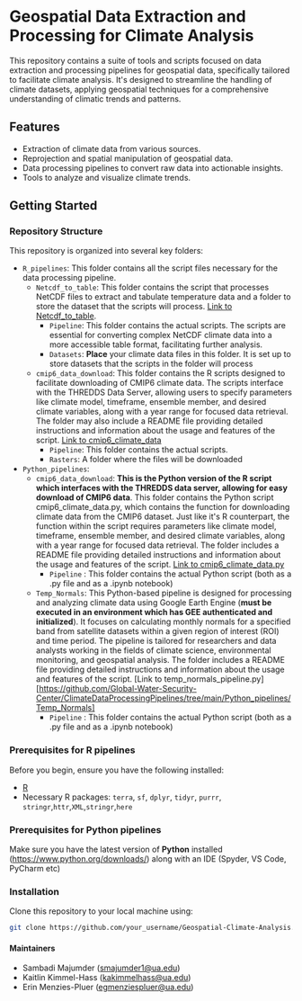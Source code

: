 # Geospatial Data Extraction and Processing for Climate Analysis

This repository contains a suite of tools and scripts focused on data extraction and processing pipelines for geospatial data, specifically tailored to facilitate climate analysis. It's designed to streamline the handling of climate datasets, applying geospatial techniques for a comprehensive understanding of climatic trends and patterns.

## Features

- Extraction of climate data from various sources.
- Reprojection and spatial manipulation of geospatial data.
- Data processing pipelines to convert raw data into actionable insights.
- Tools to analyze and visualize climate trends.

## Getting Started

### Repository Structure

This repository is organized into several key folders:

- `R_pipelines`: This folder contains all the script files necessary for the data processing pipeline.
  - `Netcdf_to_table`: This folder contains the script that processes NetCDF files to extract and tabulate temperature data and a folder to store the dataset that the scripts will process. [Link to Netcdf_to_table](https://github.com/Global-Water-Security-Center/ClimateDataProcessingPipelines/tree/main/R_pipelines/Netcdf_to_table).
     - `Pipeline`: This folder contains the actual scripts. The scripts are essential for converting complex NetCDF climate data into a more accessible table format, facilitating further analysis.
     - `Datasets`: **Place** your climate data files in this folder. It is set up to store datasets that the scripts in the folder will process
  - `cmip6_data_download`: This folder contains the R scripts designed to facilitate downloading of CMIP6 climate data. The scripts interface with the THREDDS Data Server, allowing users to specify parameters like climate model, timeframe, ensemble member, and desired climate variables, along with a year range for focused data retrieval. The folder may also include a README file providing detailed instructions and information about the usage and features of the script. [Link to cmip6_climate_data](https://github.com/Global-Water-Security-Center/ClimateDataProcessingPipelines/tree/main/R_pipelines/cmip6_data_download)
    - `Pipeline`: This folder contains the actual scripts.
    - `Rasters`: A folder where the files will be downloaded
- `Python_pipelines`:
  - `cmip6_data_download`: **This is the Python version of the R script which interfaces with the THREDDS data server, allowing for easy download of CMIP6 data**. This folder contains the Python script cmip6_climate_data.py, which contains the function for downloading climate data from the CMIP6 dataset. Just like it's R counterpart, the function within the script requires parameters like climate model, timeframe, ensemble member, and desired climate variables, along with a year range for focused data retrieval. The folder includes a README file providing detailed instructions and information about the usage and features of the script. [Link to cmip6_climate_data.py](https://github.com/Global-Water-Security-Center/ClimateDataProcessingPipelines/tree/main/Python_pipelines/cmip6_data_download/Pipeline)
    - `Pipeline` : This folder contains the actual Python script (both as a .py file and as a .ipynb notebook)
  - `Temp_Normals`: This Python-based pipeline is designed for processing and analyzing climate data using Google Earth Engine (**must be executed in an environment which has GEE authenticated and initialized**). It focuses on calculating monthly normals for a specified band from satellite datasets within a given region of interest (ROI) and time period. The pipeline is tailored for researchers and data analysts working in the fields of climate science, environmental monitoring, and geospatial analysis. The folder includes a README file providing detailed instructions and information about the usage and features of the script. [Link to temp_normals_pipeline.py][https://github.com/Global-Water-Security-Center/ClimateDataProcessingPipelines/tree/main/Python_pipelines/Temp_Normals]
    - `Pipeline` : This folder contains the actual Python script (both as a .py file and as a .ipynb notebook)


### Prerequisites for R pipelines

Before you begin, ensure you have the following installed:
- [R](https://www.r-project.org/)
- Necessary R packages: `terra`, `sf`, `dplyr`, `tidyr`, `purrr`, `stringr`,`httr`,`XML`,`stringr`,`here`


### Prerequisites for Python pipelines

Make sure you have the latest version of **Python** installed (https://www.python.org/downloads/) along with an IDE (Spyder, VS Code, PyCharm etc)

### Installation

Clone this repository to your local machine using:

```bash
git clone https://github.com/your_username/Geospatial-Climate-Analysis.git
```

#### Maintainers

- Sambadi Majumder (smajumder1@ua.edu)
- Kaitlin Kimmel-Hass (kakimmelhass@ua.edu)
- Erin Menzies-Pluer (egmenziespluer@ua.edu)
